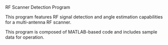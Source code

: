 RF Scanner Detection Program

This program features RF signal detection and angle estimation capabilities for a multi-antenna RF scanner.

This program is composed of MATLAB-based code and includes sample data for operation.
